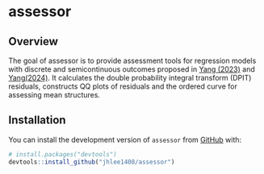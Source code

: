 
<!-- README.md is generated from README.Rmd. Please edit that file -->

# assessor

## Overview

The goal of assessor is to provide assessment tools for regression
models with discrete and semicontinuous outcomes proposed in [Yang
(2023)](https://arxiv.org/pdf/2308.15596.pdf) and
[Yang(2024)](https://arxiv.org/abs/2401.06347). It calculates the double
probability integral transform (DPIT) residuals, constructs QQ plots of
residuals and the ordered curve for assessing mean structures.

## Installation

You can install the development version of `assessor` from
[GitHub](https://github.com/jhlee1408/assessor) with:

``` r
# install.packages("devtools")
devtools::install_github("jhlee1408/assessor")
```
